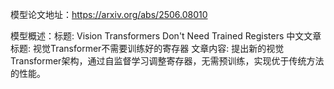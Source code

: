 模型论文地址：https://arxiv.org/abs/2506.08010

模型概述：标题: Vision Transformers Don't Need Trained Registers
中文文章标题: 视觉Transformer不需要训练好的寄存器
文章内容: 提出新的视觉Transformer架构，通过自监督学习调整寄存器，无需预训练，实现优于传统方法的性能。
